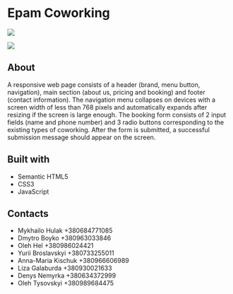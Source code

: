 # Epam Coworking

![](images/WebSiteDesktop)

![](images/WebSiteMobile)

## About

A responsive web page consists of a header (brand, menu button, navigation), main section (about us, pricing and booking) and footer (contact information). The navigation menu collapses on devices with a screen width of less than 768 pixels and automatically expands after resizing if the screen is large enough. The booking form consists of 2 input fields (name and phone number) and 3 radio buttons corresponding to the existing types of coworking. After the form is submitted, a successful submission message should appear on the screen.



## Built with
- Semantic HTML5
- CSS3
- JavaScript



## Contacts

- Mykhailo Hulak +380684771085
- Dmytro Boyko +380963033846
- Oleh Hel +380986024421
- Yurii Broslavskyi +380733255011
- Anna-Maria Kischuk +380966606989
- Liza Galaburda +380930021633
- Denys Nemyrka +380634372999
- Oleh Tysovskyi +380989684475
